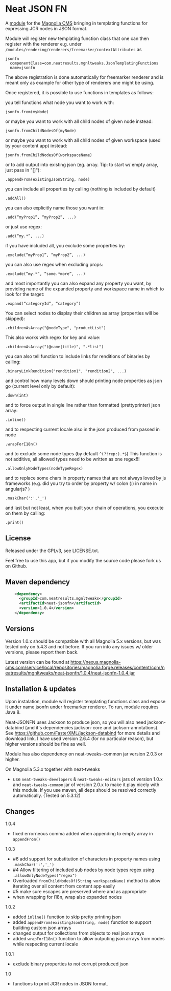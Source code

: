 Neat JSON FN
=======================

A [module](https://documentation.magnolia-cms.com/display/DOCS/Modules) for the [Magnolia CMS](http://www.magnolia-cms.com) bringing in templating functions for expressing JCR nodes in JSON format.

Module will register new templating function class that one can then register with the renderer e.g. under ```/modules/rendering/renderers/freemarker/contextAttributes``` as 

```
jsonfn
  componentClass=com.neatresults.mgnltweaks.JsonTemplatingFunctions
  name=jsonfn
```

The above registration is done automatically for freemarker renderer and is meant only as example for other type of renderers one might be using.

Once registered, it is possible to use functions in templates as follows:

you tell functions what node you want to work with:

```jsonfn.from(myNode) ```

or maybe you want to work with all child nodes of given node instead:

```jsonfn.fromChildNodesOf(myNode) ```

or maybe you want to work with all child nodes of given workspace (used by your content app) instead:

```jsonfn.fromChildNodesOf(workspaceName) ```

or to add output into existing json (eg. array. Tip: to start w/ empty array, just pass in "[]"):

```.appendFrom(existingJsonString, node) ```

you can include all properties by calling (nothing is included by default)

```.addAll() ```

you can also explicitly name those you want in:

```.add(“myProp1”, “myProp2”, ...) ```

or just use regex:

```.add(“my.*”, ...) ```

if you have included all, you exclude some properties by:

```.exclude(“myProp1”, “myProp2”, ...) ```

you can also use regex when excluding props:

```.exclude(“my.*”, “some.*more”, ...) ```

and most importantly you can also expand any property you want, by providing name of the expanded property and workspace name in which to look for the target:

```.expand(“categoryId”, “category”) ```

You can select nodes to display their children as array (properties will be skipped):

```.childrenAsArray("@nodeType", "productList")```

This also works with regex for key and value:

```.childrenAsArray("(@name|title)", ".*list")```

you can also tell function to include links for renditions of binaries by calling:

```.binaryLinkRendition("rendition1", "rendition2", ...) ```

and control how many levels down should printing node properties as json go (current level only by default):

```.down(int) ```

and to force output in single line rather than formatted (prettyprinter) json array:

```.inline() ```


and to respecting current locale also in the json produced from passed in node

```.wrapForI18n() ```

and to exclude some node types (by default ```^(?!rep:).*$```) This function is not additive, all allowed types need to be written as one regex!!!

```.allowOnlyNodeTypes(nodeTypeRegex) ```

and to replace some chars in property names that are not always loved by js frameworks (e.g. did you try to order by property w/ colon (:) in name in angularjs? )

```.maskChar(':','_') ```

and last but not least, when you built your chain of operations, you execute on them by calling:

```.print() ```


License
-------

Released under the GPLv3, see LICENSE.txt. 

Feel free to use this app, but if you modify the source code please fork us on Github.

Maven dependency
-----------------
```xml
    <dependency>
      <groupId>com.neatresults.mgnltweaks</groupId>
      <artifactId>neat-jsonfn</artifactId>
      <version>1.0.4</version>
    </dependency>
```

Versions
-----------------
Version 1.0.x should be compatible with all Magnolia 5.x versions, but was tested only on 5.4.3 and not before. If you run into any issues w/ older versions, please report them back.

Latest version can be found at https://nexus.magnolia-cms.com/service/local/repositories/magnolia.forge.releases/content/com/neatresults/mgnltweaks/neat-jsonfn/1.0.4/neat-jsonfn-1.0.4.jar

Installation & updates 
-----------------
Upon instalation, module will register templating functions class and expose it under name jsonfn under freemarker renderer. To run, module requires Java 8.

Neat-JSONFN uses Jackson to produce json, so you will also need jackson-databind (and it's dependencies jackson-core and jackson-annotations). See https://github.com/FasterXML/jackson-databind for more details and download link. I have used version 2.6.4 (for no particular reason), but higher versions should be fine as well.

Module has also dependency on neat-tweaks-common jar version 2.0.3 or higher.

On Magnolia 5.3.x together with neat-tweaks
- use ```neat-tweaks-developers``` & ```neat-tweaks-editors``` jars of version 1.0.x and ```neat-tweaks-common``` jar of version 2.0.x to make it play nicely with this module. If you use maven, all deps should be resolved correctly automatically. (Tested on 5.3.12)


Changes
-----------------
1.0.4
- fixed errorneous comma added when appending to empty array in ```appendFrom()``` 

1.0.3
- #6 add support for substitution of characters in property names using ```.maskChar(':','_')```
- #4 Allow filtering of included sub nodes by node types regex using ```.allowOnlyNodeTypes("regex")```
- Overloaded ```fromChildNodesOf(String workspaceName)``` method to allow iterating over all content from content app easily
- #5 make sure escapes are preserved where and as appropriate
- when wrapping for i18n, wrap also expanded nodes

1.0.2
- added ```inline()``` function to skip pretty printing json
- added ```appendFrom(existingJsonString, node)``` function to support building custom json arrays
- changed output for collections from objects to real json arrays
- added ```wrapForI18n()``` function to allow outputing json arrays from nodes while respecting current locale

1.0.1
- exclude binary properties to not corrupt produced json

1.0
- functions to print JCR nodes in JSON format.
